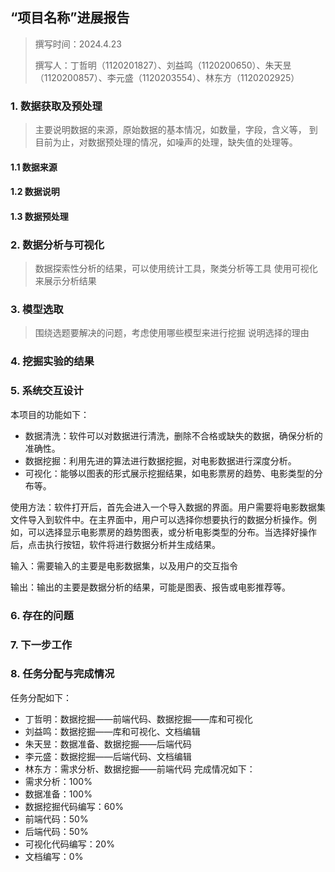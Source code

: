 ## “项目名称”进展报告

> 撰写时间：2024.4.23
>
> 撰写人：丁哲明（1120201827）、刘益鸣（1120200650）、朱天昱（1120200857）、李元盛（1120203554）、林东方（1120202925）

### 1. 数据获取及预处理

> 主要说明数据的来源，原始数据的基本情况，如数量，字段，含义等，
> 到目前为止，对数据预处理的情况，如噪声的处理，缺失值的处理等。



#### 1.1 数据来源


#### 1.2 数据说明


#### 1.3 数据预处理


### 2. 数据分析与可视化

> 数据探索性分析的结果，可以使用统计工具，聚类分析等工具
> 使用可视化来展示分析结果



### 3. 模型选取

> 围绕选题要解决的问题，考虑使用哪些模型来进行挖掘
> 说明选择的理由



### 4. 挖掘实验的结果


### 5. 系统交互设计

本项目的功能如下：
- 数据清洗：软件可以对数据进行清洗，删除不合格或缺失的数据，确保分析的准确性。
- 数据挖掘：利用先进的算法进行数据挖掘，对电影数据进行深度分析。
- 可视化：能够以图表的形式展示挖掘结果，如电影票房的趋势、电影类型的分布等。

使用方法：软件打开后，首先会进入一个导入数据的界面。用户需要将电影数据集文件导入到软件中。在主界面中，用户可以选择你想要执行的数据分析操作。例如，可以选择显示电影票房的趋势图表，或分析电影类型的分布。当选择好操作后，点击执行按钮，软件将进行数据分析并生成结果。

输入：需要输入的主要是电影数据集，以及用户的交互指令

输出：输出的主要是数据分析的结果，可能是图表、报告或电影推荐等。

### 6. 存在的问题


### 7. 下一步工作


### 8. 任务分配与完成情况
任务分配如下：
- 丁哲明：数据挖掘——前端代码、数据挖掘——库和可视化
- 刘益鸣：数据挖掘——库和可视化、文档编辑
- 朱天昱：数据准备、数据挖掘——后端代码
- 李元盛：数据挖掘——后端代码、文档编辑
- 林东方：需求分析、数据挖掘——前端代码
完成情况如下：
- 需求分析：100%
- 数据准备：100%
- 数据挖掘代码编写：60%
- 前端代码：50%
- 后端代码：50%
- 可视化代码编写：20%
- 文档编写：0%